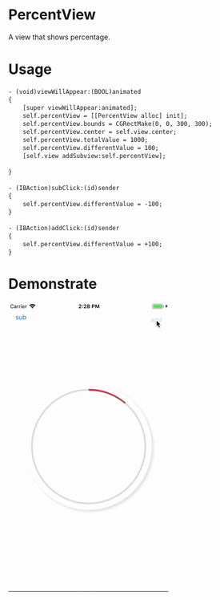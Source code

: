 # PercentView
A view that shows percentage.

# Usage
~~~
- (void)viewWillAppear:(BOOL)animated
{
    [super viewWillAppear:animated];
    self.percentView = [[PercentView alloc] init];
    self.percentView.bounds = CGRectMake(0, 0, 300, 300);
    self.percentView.center = self.view.center;
    self.percentView.totalValue = 1000;
    self.percentView.differentValue = 100;
    [self.view addSubview:self.percentView];
    
}

- (IBAction)subClick:(id)sender
{
    self.percentView.differentValue = -100;
}

- (IBAction)addClick:(id)sender
{
    self.percentView.differentValue = +100;
}
~~~

# Demonstrate
![Alt text](https://github.com/ProgrammerLZ/GitHub/blob/master/Gif/PercentView.gif)
